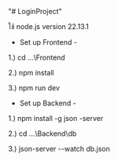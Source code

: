 "# LoginProject" 

ใช้ node.js version 22.13.1

- Set up Frontend -

1.) cd ...\Frontend

2.) npm install

3.) npm run dev

- Set up Backend -

1.) npm install -g json -server

2.) cd ...\Backend\db

3.) json-server --watch db.json
